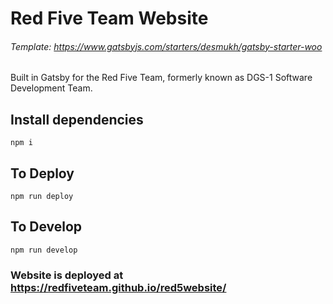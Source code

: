 # Red Five Team Website

###### Template: https://www.gatsbyjs.com/starters/desmukh/gatsby-starter-woo

Built in Gatsby for the Red Five Team, formerly known as DGS-1 Software Development Team.

## Install dependencies

`npm i`

## To Deploy

`npm run deploy`

## To Develop

`npm run develop`

### Website is deployed at https://redfiveteam.github.io/red5website/
